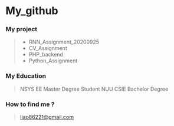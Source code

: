 # My_github
### My project
> * RNN_Assignment_20200925
> * CV_Assignment 
> * PHP_backend
> * Python_Assignment

### My Education
> NSYS EE Master Degree Student
> NUU CSIE Bachelor Degree

### How to find me ?
> liao86221@gmail.com
